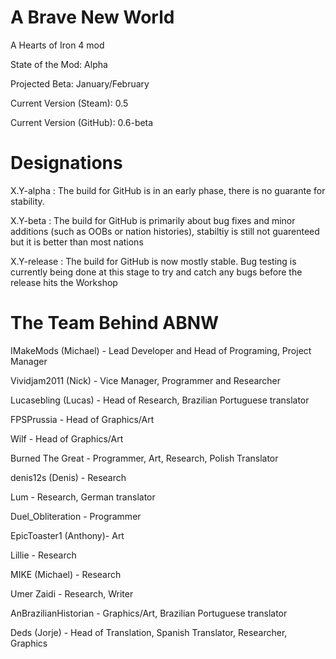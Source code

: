 # A Brave New World
A Hearts of Iron 4 mod

State of the Mod: Alpha

Projected Beta: January/February

Current Version (Steam): 0.5

Current Version (GitHub): 0.6-beta

# Designations
X.Y-alpha : The build for GitHub is in an early phase, there is no guarante for stability.

X.Y-beta : The build for GitHub is primarily about bug fixes and minor additions (such as OOBs or nation histories), stabiltiy is still not guarenteed but it is better than most nations

X.Y-release : The build for GitHub is now mostly stable. Bug testing is currently being done at this stage to try and catch any bugs before the release hits the Workshop

# The Team Behind ABNW
IMakeMods (Michael)  - Lead Developer and Head of Programing, Project Manager

Vividjam2011 (Nick)  - Vice Manager, Programmer and Researcher

Lucasebling (Lucas)  - Head of Research, Brazilian Portuguese translator

FPSPrussia           - Head of Graphics/Art

Wilf                 - Head of Graphics/Art

Burned The Great 	 - Programmer, Art, Research, Polish Translator

denis12s (Denis)	 - Research

Lum					 - Research, German translator

Duel_Obliteration	 - Programmer

EpicToaster1 (Anthony)- Art

Lillie				  - Research

MIKE (Michael)		  - Research

Umer Zaidi			  - Research, Writer

AnBrazilianHistorian - Graphics/Art, Brazilian Portuguese translator

Deds (Jorje)		 - Head of Translation, Spanish Translator, Researcher, Graphics
